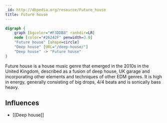 ```yaml
---
_id: http://dbpedia.org/resource/Future_house
title: Future house
---
```


```dot
digraph {
	graph [bgcolor="#F3DDB8" rankdir=LR]
	node [color="#26242F" penwidth=3.0]
	"Future house" [shape=circle]
	"Deep house" [URL="/deep-house/"]
	"Deep house" -> "Future house"
}
```

Future house is a house music genre that emerged in the 2010s in the United Kingdom, described as a fusion of deep house, UK garage and incorporating other elements and techniques of other EDM genres. It is high in energy, generally consisting of big drops, 4/4 beats and is sonically bass heavy.

## Influences
- [[Deep house]]

